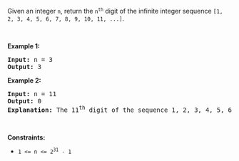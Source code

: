 Given an integer `` n ``, return the <code>n<sup>th</sup></code> digit of the infinite integer sequence `` [1, 2, 3, 4, 5, 6, 7, 8, 9, 10, 11, ...] ``.

&nbsp;

__Example 1:__

<pre>
<strong>Input:</strong> n = 3
<strong>Output:</strong> 3
</pre>

__Example 2:__

<pre>
<strong>Input:</strong> n = 11
<strong>Output:</strong> 0
<strong>Explanation:</strong> The 11<sup>th</sup> digit of the sequence 1, 2, 3, 4, 5, 6, 7, 8, 9, 10, 11, ... is a 0, which is part of the number 10.
</pre>

&nbsp;

__Constraints:__

*   <code>1 &lt;= n &lt;= 2<sup>31</sup> - 1</code>